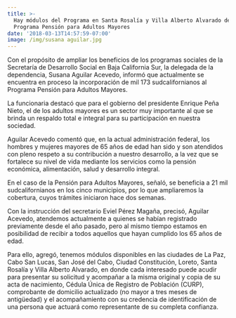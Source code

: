 ```yaml
---
title: >-
  Hay módulos del Programa en Santa Rosalía y Villa Alberto Alvarado del
  Programa Pensión para Adultos Mayores 
date: '2018-03-13T14:57:59-07:00'
image: /img/susana aguilar.jpg
---
```

Con el propósito de ampliar los beneficios de los programas sociales de la Secretaría de Desarrollo Social en Baja California Sur, la delegada de la dependencia, Susana Aguilar Acevedo, informó que actualmente se encuentra en proceso la incorporación de mil 173 sudcalifornianos al Programa Pensión para Adultos Mayores.

La funcionaria destacó que para el gobierno del presidente Enrique Peña Nieto, el de los adultos mayores es un sector muy importante al que se brinda un respaldo total e integral para su participación en nuestra sociedad.

Aguilar Acevedo comentó que, en la actual administración federal, los hombres y mujeres mayores de 65 años de edad han sido y son atendidos con pleno respeto a su contribución a nuestro desarrollo, a la vez que se fortalece su nivel de vida mediante los servicios como la pensión económica, alimentación, salud y desarrollo integral.

En el caso de la Pensión para Adultos Mayores, señaló, se beneficia a 21 mil sudcalifornianos en los cinco municipios, por lo que ampliaremos la cobertura, cuyos trámites iniciaron hace dos semanas.

Con la instrucción del secretario Eviel Pérez Magaña, precisó, Aguilar Acevedo, atendemos actualmente a quienes se habían registrado previamente desde el año pasado, pero al mismo tiempo estamos en posibilidad de recibir a todos aquellos que hayan cumplido los 65 años de edad.

Para ello, agregó, tenemos módulos disponibles en las ciudades de La Paz, Cabo San Lucas, San José del Cabo, Ciudad Constitución, Loreto, Santa Rosalía y Villa Alberto Alvarado, en donde cada interesado puede acudir para presentar su solicitud y acompañar a la misma original y copia de su acta de nacimiento, Cédula Única de Registro de Población (CURP), comprobante de domicilio actualizado (no mayor a tres meses de antigüedad) y el acompañamiento con su credencia de identificación de una persona que actuará como representante de su completa confianza.
